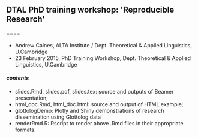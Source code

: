 ## DTAL PhD training workshop: 'Reproducible Research'
====

- Andrew Caines, ALTA Institute / Dept. Theoretical & Applied Linguistics, U.Cambridge
- 23 February 2015, PhD Training Workshop, Dept. Theoretical & Applied Linguistics, U.Cambridge


#### _contents_
- slides.Rmd, slides.pdf, slides.tex: source and outputs of Beamer presentation;
- html_doc.Rmd, html_doc.html: source and output of HTML example;
- glottologDemo: Plotly and Shiny demonstrations of research dissemination using Glottolog data
- renderRmd.R: Rscript to render above .Rmd files in their appropriate formats.
